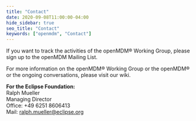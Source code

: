 ```yaml
---
title: "Contact"
date: 2020-09-08T11:00:00-04:00
hide_sidebar: true
seo_title: "Contact"
keywords: ["openmdm", "Contact"]
---
```


If you want to track the activities of the openMDM® Working Group, please sign up to the openMDM Mailing List.

For more information on the openMDM® Working Group or the openMDM® or the ongoing conversations, please visit our wiki.

**For the Eclipse Foundation:**  
Ralph Mueller  
Managing Director  
Office: +49 6251 8606413  
Mail: ralph.mueller@eclipse.org